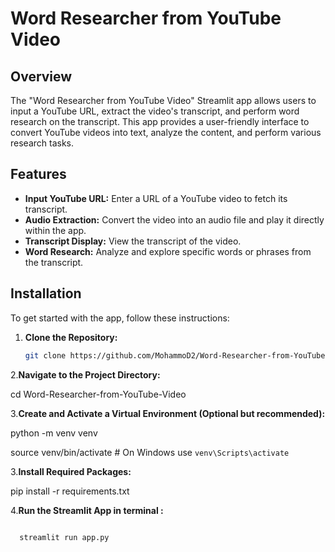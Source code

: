 # Word Researcher from YouTube Video

## Overview

The "Word Researcher from YouTube Video" Streamlit app allows users to input a YouTube URL, extract the video's transcript, and perform word research on the transcript. This app provides a user-friendly interface to convert YouTube videos into text, analyze the content, and perform various research tasks.

## Features

- **Input YouTube URL:** Enter a URL of a YouTube video to fetch its transcript.
- **Audio Extraction:** Convert the video into an audio file and play it directly within the app.
- **Transcript Display:** View the transcript of the video.
- **Word Research:** Analyze and explore specific words or phrases from the transcript.

## Installation

To get started with the app, follow these instructions:

1. **Clone the Repository:**

   ```bash
   git clone https://github.com/MohammoD2/Word-Researcher-from-YouTube-Video.git

2.**Navigate to the Project Directory:**
   
   cd Word-Researcher-from-YouTube-Video


3.**Create and Activate a Virtual Environment (Optional but recommended):**

  python -m venv venv

source venv/bin/activate  # On Windows use `venv\Scripts\activate`

3.**Install Required Packages:**

  pip install -r requirements.txt

4.**Run the Streamlit App in terminal :**
```bash

  streamlit run app.py

